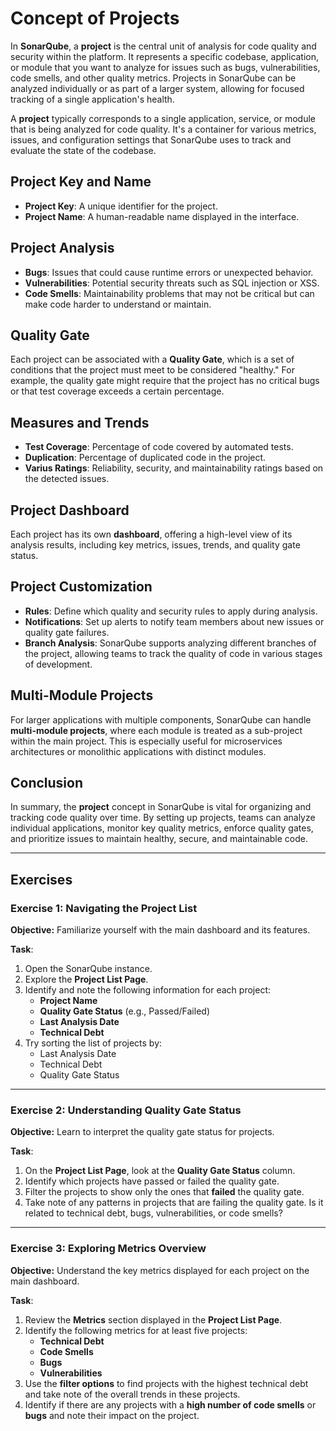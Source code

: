 # Concept of Projects

In **SonarQube**, a **project** is the central unit of analysis for code 
quality and security within the platform. It represents a specific codebase,
application, or module that you want to analyze for issues such as bugs, 
vulnerabilities, code smells, and other quality metrics. Projects in 
SonarQube can be analyzed individually or as part of a larger system, 
allowing for focused tracking of a single application's health.     

A **project** typically corresponds to a single application, service,
or module that is being analyzed for code quality. It's a container for 
various metrics, issues, and configuration settings that SonarQube uses 
to track and evaluate the state of the codebase.   

## Project Key and Name

- **Project Key**: A unique identifier for the project.
- **Project Name**: A human-readable name displayed in the interface.

## Project Analysis

- **Bugs**: Issues that could cause runtime errors or unexpected behavior.
- **Vulnerabilities**: Potential security threats such as SQL injection or XSS.
- **Code Smells**: Maintainability problems that may not be critical but 
  can make code harder to understand or maintain. 

## Quality Gate

Each project can be associated with a **Quality Gate**, which is a set of 
conditions that the project must meet to be considered "healthy." For 
example, the quality gate might require that the project has no critical 
bugs or that test coverage exceeds a certain percentage.   

## Measures and Trends

- **Test Coverage**: Percentage of code covered by automated tests.
- **Duplication**: Percentage of duplicated code in the project.
- **Varius Ratings**: Reliability, security, and maintainability ratings
  based on the detected issues.

## Project Dashboard

Each project has its own **dashboard**, offering a high-level view of its 
analysis results, including key metrics, issues, trends, and quality gate 
status.  

## Project Customization

- **Rules**: Define which quality and security rules to apply during analysis.
- **Notifications**: Set up alerts to notify team members about new issues 
  or quality gate failures. 
- **Branch Analysis**: SonarQube supports analyzing different branches of 
  the project, allowing teams to track the quality of code in various stages 
  of development.  

## Multi-Module Projects

For larger applications with multiple components, SonarQube can handle 
**multi-module projects**, where each module is treated as a sub-project 
within the main project. This is especially useful for microservices 
architectures or monolithic applications with distinct modules.   

## Conclusion

In summary, the **project** concept in SonarQube is vital for organizing 
and tracking code quality over time. By setting up projects, teams can 
analyze individual applications, monitor key quality metrics, enforce 
quality gates, and prioritize issues to maintain healthy, secure, and 
maintainable code.    

---

## Exercises

### Exercise 1: Navigating the Project List

**Objective:** 
Familiarize yourself with the main dashboard and its features.

**Task**:
1. Open the SonarQube instance.
2. Explore the **Project List Page**.
3. Identify and note the following information for each project:
   - **Project Name**
   - **Quality Gate Status** (e.g., Passed/Failed)
   - **Last Analysis Date**
   - **Technical Debt**
4. Try sorting the list of projects by:
   - Last Analysis Date
   - Technical Debt
   - Quality Gate Status

---

### Exercise 2: Understanding Quality Gate Status

**Objective:** 
Learn to interpret the quality gate status for projects.

**Task**:
1. On the **Project List Page**, look at the **Quality Gate Status** column.
2. Identify which projects have passed or failed the quality gate.
3. Filter the projects to show only the ones that **failed** the quality gate.
4. Take note of any patterns in projects that are failing the quality gate. 
   Is it related to technical debt, bugs, vulnerabilities, or code smells?

---

### Exercise 3: Exploring Metrics Overview

**Objective:** 
Understand the key metrics displayed for each project on the main dashboard.

**Task**:
1. Review the **Metrics** section displayed in the **Project List Page**.
2. Identify the following metrics for at least five projects:
    - **Technical Debt**
    - **Code Smells**
    - **Bugs**
    - **Vulnerabilities**
3. Use the **filter options** to find projects with the highest technical debt
   and take note of the overall trends in these projects.
4. Identify if there are any projects with a **high number of code smells** 
   or **bugs** and note their impact on the project.
